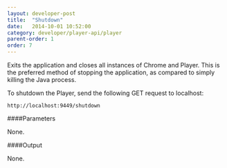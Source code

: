 ```yaml
---
layout: developer-post
title:  "Shutdown"
date:   2014-10-01 10:52:00
category: developer/player-api/player
parent-order: 1
order: 7
---
```


Exits the application and closes all instances of Chrome and Player. This is the preferred method of stopping the application, as compared to simply killing the Java process.

To shutdown the Player, send the following GET request to localhost:

`http://localhost:9449/shutdown`

####Parameters

None.


####Output

None.